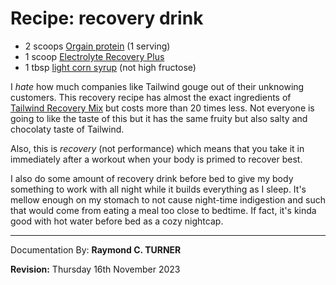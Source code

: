 # Recipe: recovery drink

* 2 scoops [Orgain protein](https://amzn.to/4781kY5) (1 serving)
* 1 scoop [Electrolyte Recovery Plus](https://amzn.to/3FSy8rY)
* 1 tbsp [light corn syrup](https://amzn.to/3QSyRjk) (not high fructose)

I *hate* how much companies like Tailwind gouge out of their unknowing customers. This recovery recipe has almost the exact ingredients of [Tailwind Recovery Mix](https://amzn.to/3uckdut) but costs more than 20 times less. Not everyone is going to like the taste of this but it has the same fruity but also salty and chocolaty taste of Tailwind.

Also, this is *recovery* (not performance) which means that you take it in immediately after a workout when your body is primed to recover best.

I also do some amount of recovery drink before bed to give my body something to work with all night while it builds everything as I sleep. It's mellow enough on my stomach to not cause night-time indigestion and such that would come from eating a meal too close to bedtime. If fact, it's kinda good with hot water before bed as a cozy nightcap.


---

Documentation By: **Raymond C. TURNER**

**Revision:** Thursday 16th November 2023
